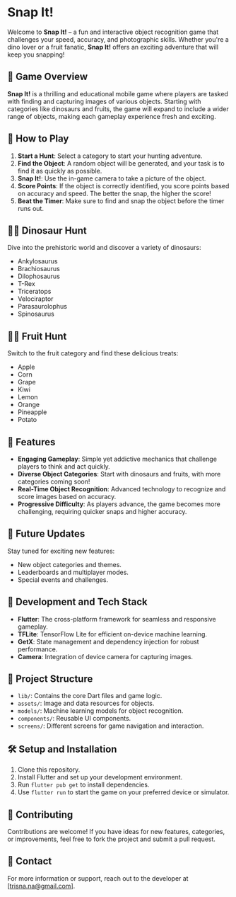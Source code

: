 # Snap It!

Welcome to **Snap It!** – a fun and interactive object recognition game that challenges your speed, accuracy, and photographic skills. Whether you're a dino lover or a fruit fanatic, **Snap It!** offers an exciting adventure that will keep you snapping!

## 🎯 Game Overview

**Snap It!** is a thrilling and educational mobile game where players are tasked with finding and capturing images of various objects. Starting with categories like dinosaurs and fruits, the game will expand to include a wider range of objects, making each gameplay experience fresh and exciting.

## 📸 How to Play

1. **Start a Hunt**: Select a category to start your hunting adventure.
2. **Find the Object**: A random object will be generated, and your task is to find it as quickly as possible.
3. **Snap It!**: Use the in-game camera to take a picture of the object.
4. **Score Points**: If the object is correctly identified, you score points based on accuracy and speed. The better the snap, the higher the score!
5. **Beat the Timer**: Make sure to find and snap the object before the timer runs out.

## 🦕🦖 Dinosaur Hunt

Dive into the prehistoric world and discover a variety of dinosaurs:

- Ankylosaurus
- Brachiosaurus
- Dilophosaurus
- T-Rex
- Triceratops
- Velociraptor
- Parasaurolophus
- Spinosaurus

## 🍎🍇 Fruit Hunt

Switch to the fruit category and find these delicious treats:

- Apple
- Corn
- Grape
- Kiwi
- Lemon
- Orange
- Pineapple
- Potato

## 🚀 Features

- **Engaging Gameplay**: Simple yet addictive mechanics that challenge players to think and act quickly.
- **Diverse Object Categories**: Start with dinosaurs and fruits, with more categories coming soon!
- **Real-Time Object Recognition**: Advanced technology to recognize and score images based on accuracy.
- **Progressive Difficulty**: As players advance, the game becomes more challenging, requiring quicker snaps and higher accuracy.

## 🔮 Future Updates

Stay tuned for exciting new features:

- New object categories and themes.
- Leaderboards and multiplayer modes.
- Special events and challenges.

## 👾 Development and Tech Stack

- **Flutter**: The cross-platform framework for seamless and responsive gameplay.
- **TFLite**: TensorFlow Lite for efficient on-device machine learning.
- **GetX**: State management and dependency injection for robust performance.
- **Camera**: Integration of device camera for capturing images.

## 📂 Project Structure

- `lib/`: Contains the core Dart files and game logic.
- `assets/`: Image and data resources for objects.
- `models/`: Machine learning models for object recognition.
- `components/`: Reusable UI components.
- `screens/`: Different screens for game navigation and interaction.

## 🛠️ Setup and Installation

1. Clone this repository.
2. Install Flutter and set up your development environment.
3. Run `flutter pub get` to install dependencies.
4. Use `flutter run` to start the game on your preferred device or simulator.

## 🤝 Contributing

Contributions are welcome! If you have ideas for new features, categories, or improvements, feel free to fork the project and submit a pull request.

## 📧 Contact

For more information or support, reach out to the developer at [trisna.na@gmail.com].
